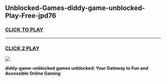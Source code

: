
## Unblocked-Games-diddy-game-unblocked-Play-Free-jpd76
<h3>
<a href="https://premium76.site?title=diddy-game-unblocked&ref=23A">CLICK TO PLAY</a></h3>
<hr>

<h3>
<a href="https://premium76.site?title=diddy-game-unblocked&ref=23A">CLICK 2 PLAY</a>
  
</h3>

<a href="https://premium76.site?title=diddy-game-unblocked&ref=23A"><img src="https://clearcache.store/games.png"></a>


**diddy-game-unblocked games unblocked: Your Gateway to Fun and Accessible Online Gaming**
